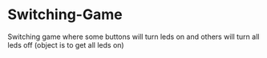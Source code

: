 # Switching-Game
Switching game where some buttons will turn leds on and others will turn all leds off (object is to get all leds on)
